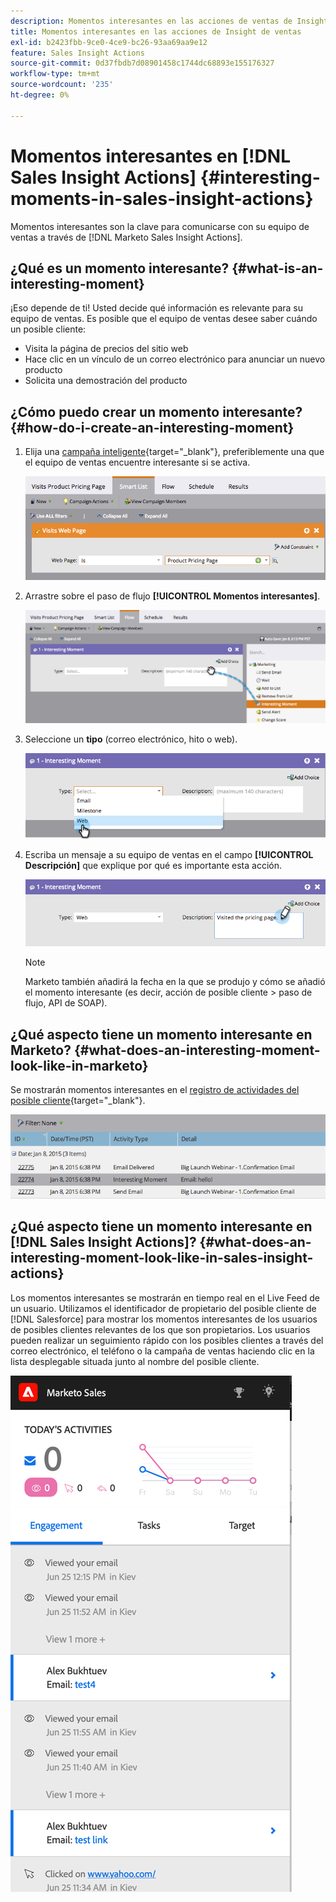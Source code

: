 ```yaml
---
description: Momentos interesantes en las acciones de ventas de Insight - Documentos de Marketo - Documentación del producto
title: Momentos interesantes en las acciones de Insight de ventas
exl-id: b2423fbb-9ce0-4ce9-bc26-93aa69aa9e12
feature: Sales Insight Actions
source-git-commit: 0d37fbdb7d08901458c1744dc68893e155176327
workflow-type: tm+mt
source-wordcount: '235'
ht-degree: 0%

---
```


# Momentos interesantes en [!DNL Sales Insight Actions] {#interesting-moments-in-sales-insight-actions}

Momentos interesantes son la clave para comunicarse con su equipo de ventas a través de [!DNL Marketo Sales Insight Actions].

## ¿Qué es un momento interesante? {#what-is-an-interesting-moment}

¡Eso depende de ti! Usted decide qué información es relevante para su equipo de ventas. Es posible que el equipo de ventas desee saber cuándo un posible cliente:

* Visita la página de precios del sitio web
* Hace clic en un vínculo de un correo electrónico para anunciar un nuevo producto
* Solicita una demostración del producto

## ¿Cómo puedo crear un momento interesante? {#how-do-i-create-an-interesting-moment}

1. Elija una [campaña inteligente](/help/marketo/product-docs/core-marketo-concepts/smart-campaigns/understanding-smart-campaigns.md){target="_blank"}, preferiblemente una que el equipo de ventas encuentre interesante si se activa.

   ![](assets/interesting-moments-in-sales-insight-actions-1.png)

1. Arrastre sobre el paso de flujo **[!UICONTROL Momentos interesantes]**.

   ![](assets/interesting-moments-in-sales-insight-actions-2.png)

1. Seleccione un **tipo** (correo electrónico, hito o web).

   ![](assets/interesting-moments-in-sales-insight-actions-3.png)

1. Escriba un mensaje a su equipo de ventas en el campo **[!UICONTROL Descripción]** que explique por qué es importante esta acción.

   ![](assets/interesting-moments-in-sales-insight-actions-4.png)

   >[!NOTE]
   >
   >Marketo también añadirá la fecha en la que se produjo y cómo se añadió el momento interesante (es decir, acción de posible cliente > paso de flujo, API de SOAP).

## ¿Qué aspecto tiene un momento interesante en Marketo?  {#what-does-an-interesting-moment-look-like-in-marketo}

Se mostrarán momentos interesantes en el [registro de actividades del posible cliente](/help/marketo/product-docs/core-marketo-concepts/smart-lists-and-static-lists/managing-people-in-smart-lists/using-the-person-detail-page.md){target="_blank"}.

![](assets/interesting-moments-in-sales-insight-actions-5.png)

## ¿Qué aspecto tiene un momento interesante en [!DNL Sales Insight Actions]? {#what-does-an-interesting-moment-look-like-in-sales-insight-actions}

Los momentos interesantes se mostrarán en tiempo real en el Live Feed de un usuario. Utilizamos el identificador de propietario del posible cliente de [!DNL Salesforce] para mostrar los momentos interesantes de los usuarios de posibles clientes relevantes de los que son propietarios. Los usuarios pueden realizar un seguimiento rápido con los posibles clientes a través del correo electrónico, el teléfono o la campaña de ventas haciendo clic en la lista desplegable situada junto al nombre del posible cliente.

![](assets/interesting-moments-in-sales-insight-actions-6.png)
